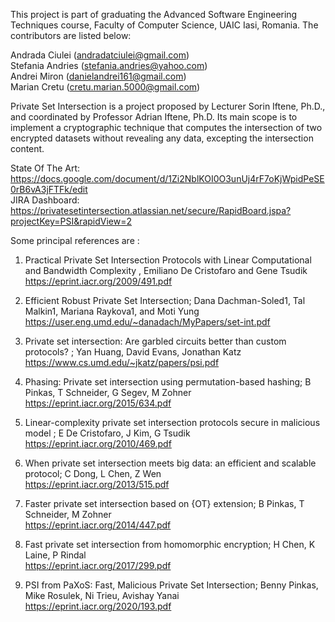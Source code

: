 This project is part of graduating the Advanced Software Engineering Techniques course, Faculty of Computer Science, UAIC Iasi, Romania. 
The contributors are listed below:

Andrada Ciulei  (andradatciulei@gmail.com)  
Stefania Andries  (stefania.andries@yahoo.com)  
Andrei Miron  (danielandrei161@gmail.com)  
Marian Cretu  (cretu.marian.5000@gmail.com)  

Private Set Intersection is a project proposed by Lecturer Sorin Iftene, Ph.D., and coordinated by Professor Adrian Iftene, Ph.D. Its main scope is to implement a cryptographic technique that computes the intersection of two encrypted datasets without revealing any data, excepting the intersection content. 

State Of The Art: https://docs.google.com/document/d/1Zi2NblKOI0O3unUj4rF7oKjWpidPeSE0rB6vA3jFTFk/edit  
JIRA Dashboard: https://privatesetintersection.atlassian.net/secure/RapidBoard.jspa?projectKey=PSI&rapidView=2
  
Some principal references are :  

1. Practical Private Set Intersection Protocols with Linear Computational and Bandwidth Complexity , Emiliano De Cristofaro and Gene Tsudik  
   https://eprint.iacr.org/2009/491.pdf  

2. Efficient Robust Private Set Intersection; Dana Dachman-Soled1, Tal Malkin1, Mariana Raykova1, and Moti Yung  
   https://user.eng.umd.edu/~danadach/MyPapers/set-int.pdf  
   
3. Private set intersection: Are garbled circuits better than custom protocols? ; Yan Huang,  David Evans, Jonathan Katz  
   https://www.cs.umd.edu/~jkatz/papers/psi.pdf  
   
4. Phasing: Private set intersection using permutation-based hashing; B Pinkas, T Schneider, G Segev, M Zohner  
   https://eprint.iacr.org/2015/634.pdf
   
5. Linear-complexity private set intersection protocols secure in malicious model ; E De Cristofaro, J Kim, G Tsudik   
   https://eprint.iacr.org/2010/469.pdf
   
6. When private set intersection meets big data: an efficient and scalable protocol; C Dong, L Chen, Z Wen   
   https://eprint.iacr.org/2013/515.pdf
   
7. Faster private set intersection based on {OT} extension; B Pinkas, T Schneider, M Zohner  
   https://eprint.iacr.org/2014/447.pdf
   
8. Fast private set intersection from homomorphic encryption; H Chen, K Laine, P Rindal  
   https://eprint.iacr.org/2017/299.pdf
   
9. PSI from PaXoS: Fast, Malicious Private Set Intersection; Benny Pinkas, Mike Rosulek, Ni Trieu, Avishay Yanai   
   https://eprint.iacr.org/2020/193.pdf   
   
